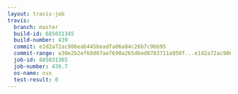 ```yaml
---
layout: travis-job
travis:
  branch: master
  build-id: 685031345
  build-number: 439
  commit: e1d2a72ac986eab445beadfa06a84c26b7c9bb95
  commit-range: a30e2b2ef60d07ae7690a265d6ed8783711a950f...e1d2a72ac986eab445beadfa06a84c26b7c9bb95
  job-id: 685031365
  job-number: 439.7
  os-name: osx
  test-result: 0
---
```

